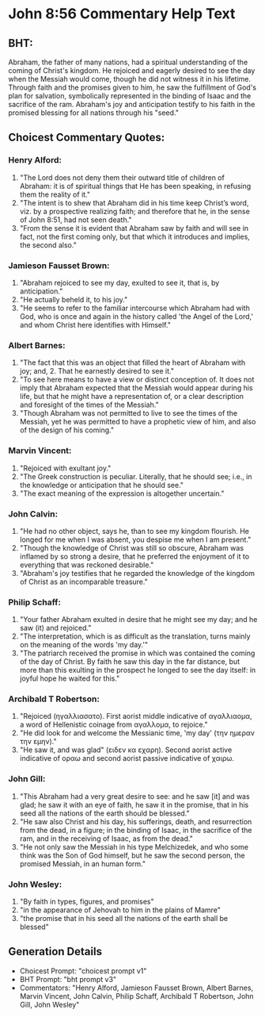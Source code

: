 # John 8:56 Commentary Help Text

## BHT:
Abraham, the father of many nations, had a spiritual understanding of the coming of Christ's kingdom. He rejoiced and eagerly desired to see the day when the Messiah would come, though he did not witness it in his lifetime. Through faith and the promises given to him, he saw the fulfillment of God's plan for salvation, symbolically represented in the binding of Isaac and the sacrifice of the ram. Abraham's joy and anticipation testify to his faith in the promised blessing for all nations through his "seed."

## Choicest Commentary Quotes:
### Henry Alford:
1. "The Lord does not deny them their outward title of children of Abraham: it is of spiritual things that He has been speaking, in refusing them the reality of it."
2. "The intent is to shew that Abraham did in his time keep Christ’s word, viz. by a prospective realizing faith; and therefore that he, in the sense of John 8:51, had not seen death."
3. "From the sense it is evident that Abraham saw by faith and will see in fact, not the first coming only, but that which it introduces and implies, the second also."

### Jamieson Fausset Brown:
1. "Abraham rejoiced to see my day, exulted to see it, that is, by anticipation."
2. "He actually beheld it, to his joy."
3. "He seems to refer to the familiar intercourse which Abraham had with God, who is once and again in the history called 'the Angel of the Lord,' and whom Christ here identifies with Himself."

### Albert Barnes:
1. "The fact that this was an object that filled the heart of Abraham with joy; and, 2. That he earnestly desired to see it." 
2. "To see here means to have a view or distinct conception of. It does not imply that Abraham expected that the Messiah would appear during his life, but that he might have a representation of, or a clear description and foresight of the times of the Messiah." 
3. "Though Abraham was not permitted to live to see the times of the Messiah, yet he was permitted to have a prophetic view of him, and also of the design of his coming."

### Marvin Vincent:
1. "Rejoiced with exultant joy." 
2. "The Greek construction is peculiar. Literally, that he should see; i.e., in the knowledge or anticipation that he should see." 
3. "The exact meaning of the expression is altogether uncertain."

### John Calvin:
1. "He had no other object, says he, than to see my kingdom flourish. He longed for me when I was absent, you despise me when I am present."
2. "Though the knowledge of Christ was still so obscure, Abraham was inflamed by so strong a desire, that he preferred the enjoyment of it to everything that was reckoned desirable."
3. "Abraham's joy testifies that he regarded the knowledge of the kingdom of Christ as an incomparable treasure."

### Philip Schaff:
1. "Your father Abraham exulted in desire that he might see my day; and he saw (it) and rejoiced." 
2. "The interpretation, which is as difficult as the translation, turns mainly on the meaning of the words 'my day.'"
3. "The patriarch received the promise in which was contained the coming of the day of Christ. By faith he saw this day in the far distance, but more than this exulting in the prospect he longed to see the day itself: in joyful hope he waited for this."

### Archibald T Robertson:
1. "Rejoiced (ηγαλλιασατο). First aorist middle indicative of αγαλλιαομα, a word of Hellenistic coinage from αγαλλομα, to rejoice."
2. "He did look for and welcome the Messianic time, 'my day' (την ημεραν την εμην)."
3. "He saw it, and was glad" (ειδεν κα εχαρη). Second aorist active indicative of οραω and second aorist passive indicative of χαιρω.

### John Gill:
1. "This Abraham had a very great desire to see: and he saw [it] and was glad; he saw it with an eye of faith, he saw it in the promise, that in his seed all the nations of the earth should be blessed."
2. "He saw also Christ and his day, his sufferings, death, and resurrection from the dead, in a figure; in the binding of Isaac, in the sacrifice of the ram, and in the receiving of Isaac, as from the dead."
3. "He not only saw the Messiah in his type Melchizedek, and who some think was the Son of God himself, but he saw the second person, the promised Messiah, in an human form."

### John Wesley:
1. "By faith in types, figures, and promises"
2. "in the appearance of Jehovah to him in the plains of Mamre"
3. "the promise that in his seed all the nations of the earth shall be blessed"


## Generation Details
- Choicest Prompt: "choicest prompt v1"
- BHT Prompt: "bht prompt v3"
- Commentators: "Henry Alford, Jamieson Fausset Brown, Albert Barnes, Marvin Vincent, John Calvin, Philip Schaff, Archibald T Robertson, John Gill, John Wesley"
